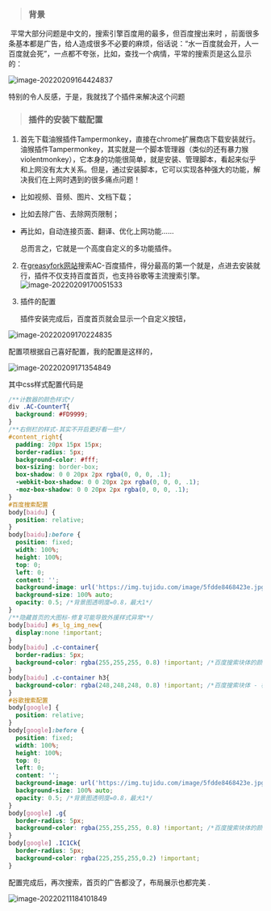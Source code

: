 > ### 背景

​	平常大部分问题是中文的，搜索引擎百度用的最多，但百度搜出来时 ，前面很多条基本都是广告，给人造成很多不必要的麻烦，俗话说：“水一百度就会开，人一百度就会死”，一点都不夸张，比如，查找一个病情，平常的搜索页是这么显示的：

![image-20220209164424837](https://gitee.com/yzxcxya/picture/raw/master/picGo-upload-img/202202091644958.png)

特别的令人反感，于是，我就找了个插件来解决这个问题

> ###  插件的安装下载配置

1. 首先下载油猴插件Tampermonkey，直接在chrome扩展商店下载安装就行。油猴插件Tampermonkey，其实就是一个脚本管理器（类似的还有暴力猴violentmonkey），它本身的功能很简单，就是安装、管理脚本，看起来似乎和上网没有太大关系。但是，通过安装脚本，它可以实现各种强大的功能，解决我们在上网时遇到的很多痛点问题！

- 比如视频、音频、图片、文档下载；

- 比如去除广告、去除网页限制；

- 再比如，自动连接页面、翻译、优化上网功能……

  总而言之，它就是一个高度自定义的多功能插件。

2. 在[greasyfork网站](https://greasyfork.org/zh-CN)搜索AC-百度插件，得分最高的第一个就是，点进去安装就行，插件不仅支持百度首页，也支持谷歌等主流搜索引擎。![image-20220209170051533](https://gitee.com/yzxcxya/picture/raw/master/picGo-upload-img/202202091700593.png)

3. 插件的配置

   插件安装完成后，百度首页就会显示一个自定义按钮，

![image-20220209170224835](https://gitee.com/yzxcxya/picture/raw/master/picGo-upload-img/202202091702875.png)

配置项根据自己喜好配置，我的配置是这样的，

![image-20220209171354849](https://gitee.com/yzxcxya/picture/raw/master/picGo-upload-img/202202091713899.png)

其中css样式配置代码是

```css
/**计数器的颜色样式*/
div .AC-CounterT{
  background: #FD9999;
}
/**右侧栏的样式-其实不开启更好看一些*/
#content_right{
  padding: 20px 15px 15px;
  border-radius: 5px;
  background-color: #fff;
  box-sizing: border-box;
  box-shadow: 0 0 20px 2px rgba(0, 0, 0, .1);
  -webkit-box-shadow: 0 0 20px 2px rgba(0, 0, 0, .1);
  -moz-box-shadow: 0 0 20px 2px rgba(0, 0, 0, .1);
}
#百度搜索配置
body[baidu] {
  position: relative;
}
body[baidu]:before {
  position: fixed;
  width: 100%;
  height: 100%;
  top: 0;
  left: 0;
  content: '';
  background-image: url('https://img.tujidu.com/image/5fdde8468423e.jpg');
  background-size: 100% auto;
  opacity: 0.5; /*背景图透明度=0.8，最大1*/
}
/**隐藏首页的大图标-修复可能导致外援样式异常**/
body[baidu] #s_lg_img_new{
  display:none !important;
}
body[baidu] .c-container{
  border-radius: 5px;
  background-color: rgba(255,255,255, 0.8) !important; /*百度搜索块体的颜色；透明度=0.1，最大1*/
}
body[baidu] .c-container h3{
  background-color: rgba(248,248,248, 0.8) !important; /*百度搜索块体 - 标题的颜色；透明度=0.1，最大1*/
}
#谷歌搜索配置
body[google] {
  position: relative;
}
body[google]:before {
  position: fixed;
  width: 100%;
  height: 100%;
  top: 0;
  left: 0;
  content: '';
  background-image: url('https://img.tujidu.com/image/5fdde8468423e.jpg');
  background-size: 100% auto;
  opacity: 0.5; /*背景图透明度=0.8，最大1*/
}
body[google] .g{
  border-radius: 5px;
  background-color: rgba(255,255,255, 0.8) !important; /*百度搜索块体的颜色；透明度=0.1，最大1*/
}
body[google] .IC1Ck{
  border-radius: 5px;
  background-color: rgba(225,255,255,0.2) !important; 
}
```

配置完成后，再次搜索，首页的广告都没了，布局展示也都完美 .

![image-20220211184101849](https://yzxcxya.gitee.io/picture/picGo-upload-img/202202111841336.png)